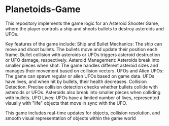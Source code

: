 # Planetoids-Game
This repository implements the game logic for an Asteroid Shooter Game, where the player controls a ship and shoots bullets to destroy asteroids and UFOs. 

Key features of the game include:
Ship and Bullet Mechanics: The ship can move and shoot bullets. The bullets move and update their position each frame. Bullet collision with asteroids or UFOs triggers asteroid destruction or UFO damage, respectively.
Asteroid Management: Asteroids break into smaller pieces when shot. The game handles different asteroid sizes and manages their movement based on collision vectors.
UFOs and Alien UFOs: The game can spawn regular or alien UFOs based on game data. UFOs have lives, and when hit by bullets, their health decreases.
Collision Detection: Precise collision detection checks whether bullets collide with asteroids or UFOs. Asteroids also break into smaller pieces when colliding with bullets.
UFO Lives: UFOs have a limited number of lives, represented visually with "life" objects that move in sync with the UFO.

This game includes real-time updates for objects, collision resolution, and smooth visual representation of objects within the game world
